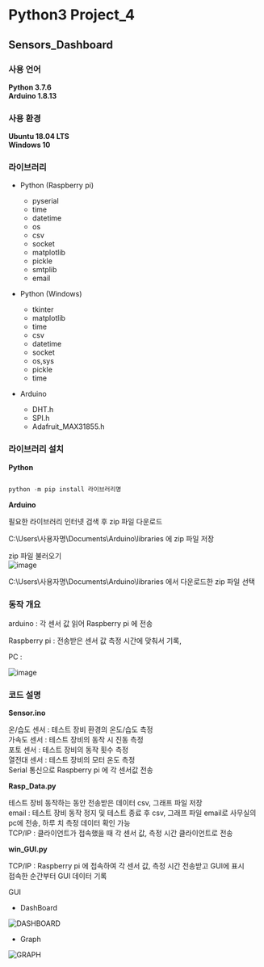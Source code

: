 # Python3 Project_4
## Sensors_Dashboard

### 사용 언어
**Python 3.7.6**  
**Arduino 1.8.13**  

### 사용 환경
**Ubuntu 18.04 LTS**  
**Windows 10**  

### 라이브러리
 - Python (Raspberry pi)  
   - pyserial  
   - time  
   - datetime  
   - os  
   - csv  
   - socket  
   - matplotlib  
   - pickle  
   - smtplib  
   - email  

 - Python (Windows)  
   - tkinter  
   - matplotlib  
   - time  
   - csv  
   - datetime  
   - socket  
   - os,sys  
   - pickle  
   - time  
 
 - Arduino  
   - DHT.h  
   - SPI.h  
   - Adafruit_MAX31855.h  

### 라이브러리 설치
**Python**  

```python

python -m pip install 라이브러리명

```

**Arduino**  

필요한 라이브러리 인터넷 검색 후 zip 파일 다운로드  

C:\Users\사용자명\Documents\Arduino\libraries 에 zip 파일 저장  

zip 파일 불러오기  
![image](https://user-images.githubusercontent.com/96412126/159386813-feac94ca-6859-458a-b36c-97582c2fd0cd.png)

C:\Users\사용자명\Documents\Arduino\libraries 에서 다운로드한 zip 파일 선택  

### 동작 개요

arduino : 각 센서 값 읽어 Raspberry pi 에 전송

Raspberry pi : 전송받은 센서 값 측정 시간에 맞춰서 기록, 

PC : 

![image](https://user-images.githubusercontent.com/96412126/160563672-f853f8d4-1cea-48b0-be82-877f80174f85.png)


### 코드 설명  

**Sensor.ino**  

온/습도 센서 : 테스트 장비 환경의 온도/습도 측정  
가속도 센서 : 테스트 장비의 동작 시 진동 측정  
포토 센서 : 테스트 장비의 동작 횟수 측정  
열전대 센서 : 테스트 장비의 모터 온도 측정  
Serial 통신으로 Raspberry pi 에 각 센서값 전송  

**Rasp_Data.py**  

테스트 장비 동작하는 동안 전송받은 데이터 csv, 그래프 파일 저장  
email : 테스트 장비 동작 정지 및 테스트 종료 후 csv, 그래프 파일 email로 사무실의 pc에 전송, 하루 치 측정 데이터 확인 가능  
TCP/IP : 클라이언트가 접속했을 때 각 센서 값, 측정 시간 클라이언트로 전송  

**win_GUI.py**  

TCP/IP : Raspberry pi 에 접속하여 각 센서 값, 측정 시간 전송받고 GUI에 표시  
접속한 순간부터 GUI 데이터 기록  

GUI
 - DashBoard  

![DASHBOARD](https://user-images.githubusercontent.com/96412126/160726165-6fba3c3a-3f82-4c65-a5b8-52772079c700.png)

 - Graph  

![GRAPH](https://user-images.githubusercontent.com/96412126/160726177-cff72a09-451d-4efb-90f4-16cc9dc9316e.png)
